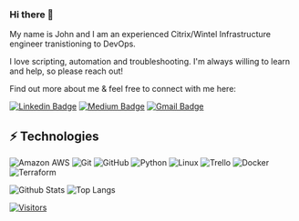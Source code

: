 ### Hi there 👋

My name is John and I am an experienced Citrix/Wintel Infrastructure engineer tranistioning to DevOps.

I love scripting, automation and troubleshooting.  I'm always willing to learn and help, so please reach out!
<!-- Introduce yourself and give a brief introduction about yourself here.  Also include what tech you're interested in and what you are currently learning -->

Find out more about me & feel free to connect with me here:

<!-- Replace the fields below with the information requested. Remember to remove the encapsulating <> characters. For spaces in names, use %20 (e.g. Broadus%20Palmer) -->

[![Linkedin Badge](https://img.shields.io/badge/-John%20MacLean-blue?style=flat-square&logo=Linkedin&logoColor=white&link=https://www.linkedin.com/in/johngrantmaclean/)](https://www.linkedin.com/in/johngrantmaclean/)
[![Medium Badge](https://img.shields.io/badge/John%20MacLean-12100E?style=flat-square&logo=medium&logoColor=white&link=[https://medium.com/@johnnymaclean/)](https://medium.com/@johnnymaclean/)
[![Gmail Badge](https://img.shields.io/badge/-Broadus@Levelupintech.com-c14438?style=flat-square&logo=Gmail&logoColor=white&link=mailto:jgm.itpro@gmail.com)](mailto:jgm.itpro@gmail.com)

## ⚡ Technologies

<!-- Check out the Badges folder for more badges -->

![Amazon AWS](https://img.shields.io/badge/Amazon%20AWS-232F3E?style=flat-square&logo=amazon-aws)
![Git](https://img.shields.io/badge/-Git-black?style=flat-square&logo=git)
![GitHub](https://img.shields.io/badge/-GitHub-181717?style=flat-square&logo=github)
![Python](https://img.shields.io/badge/-Python-black?style=flat-square&logo=Python)
![Linux](https://img.shields.io/badge/Linux-FCC624?style=flat-square&logo=linux&logoColor=black)
![Trello](https://img.shields.io/badge/Trello-%23026AA7.svg?style=flat-square&logo=Trello&logoColor=white)
![Docker](https://img.shields.io/badge/docker-%230db7ed.svg?style=for-the-badge&logo=docker&logoColor=white)
![Terraform](https://img.shields.io/badge/terraform-%235835CC.svg?style=for-the-badge&logo=terraform&logoColor=white)

<!-- Replace the fields below with the information requested. Remember to remove the encapsulating <> characters. -->

![Github Stats](https://github-readme-stats.vercel.app/api?username=TopKoda&count_private=true&show_icons=true&include_all_commits=true)
![Top Langs](https://github-readme-stats.vercel.app/api/top-langs/?username=TopKoda&hide=TeX&layout=compact)


[![Visitors](https://api.visitorbadge.io/api/visitors?path=TopKoda%2FTopKoda&label=VISITORS&countColor=%23263759)](https://visitorbadge.io/status?path=TopKoda%2FTopKoda)
